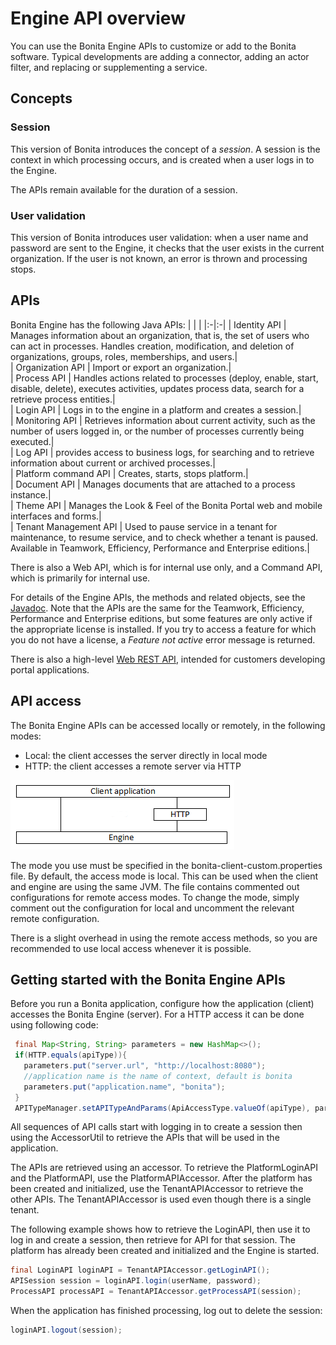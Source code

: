 # Engine API overview

You can use the Bonita Engine APIs to customize or add to the Bonita software. Typical developments are adding a connector, adding an actor filter, and replacing or supplementing a service.

## Concepts

### Session

This version of Bonita introduces the concept of a _session_. A session is the context in which processing occurs, and is created when a user logs in to the Engine. 

The APIs remain available for the duration of a session. 

### User validation

This version of Bonita introduces user validation: when a user name and password are sent to the Engine, it checks that the user exists in the current organization. If the user is not known, an error is thrown and processing stops.

## APIs

Bonita Engine has the following Java APIs:
| | |
|:-|:-|
| Identity API | Manages information about an organization, that is, the set of users who can act in processes. Handles creation, modification, and deletion of organizations, groups, roles, memberships, and users.|  
| Organization API | Import or export an organization.|  
| Process API | Handles actions related to processes (deploy, enable, start, disable, delete), executes activities, updates process data, search for a retrieve process entities.|  
| Login API | Logs in to the engine in a platform and creates a session.|  
| Monitoring API | Retrieves information about current activity, such as the number of users logged in, or the number of processes currently being executed.|  
| Log API | provides access to business logs, for searching and to retrieve information about current or archived processes.|  
| Platform command API | Creates, starts, stops platform.|  
| Document API | Manages documents that are attached to a process instance.|  
| Theme API | Manages the Look & Feel of the Bonita Portal web and mobile interfaces and forms.|  
| Tenant Management API | Used to pause service in a tenant for maintenance, to resume service, and to check whether a tenant is paused. Available in Teamwork, Efficiency, Performance and Enterprise editions.|  

There is also a Web API, which is for internal use only, and a Command API,
which is primarily for internal use.

For details of the Engine APIs, the methods and related objects, see the 
[Javadoc](http://documentation.bonitasoft.com/javadoc/api/${varVersion}/index.html). 
Note that the APIs are the same for the Teamwork, Efficiency, Performance and Enterprise editions, but some features are only active if the appropriate license is installed. 
If you try to access a feature for which you do not have a license, a _Feature not active_ error message is returned.

There is also a high-level [Web REST API](rest-api-overview.md), intended for customers developing portal applications.

## API access

The Bonita Engine APIs can be accessed locally or remotely, in the following modes:

* Local: the client accesses the server directly in local mode
* HTTP: the client accesses a remote server via HTTP

![Diagram of API access options](images/images-6_0/dev_overview_api_access.png)

The mode you use must be specified in the bonita-client-custom.properties file. By default, the access mode is local. This can be used when the client and engine are using the same JVM. The file contains commented out configurations for remote access modes. To change the mode, simply comment out the configuration for local and uncomment the relevant remote configuration.

There is a slight overhead in using the remote access methods, so you are recommended to use local access whenever it is possible.

<a id="getting-started-engine-apis"/>

## Getting started with the Bonita Engine APIs

Before you run a Bonita application, configure how the application (client) accesses the Bonita Engine (server). For a HTTP access it can be done using following code:

```java
 final Map<String, String> parameters = new HashMap<>();
 if(HTTP.equals(apiType)){
   parameters.put("server.url", "http://localhost:8080");
   //application name is the name of context, default is bonita
   parameters.put("application.name", "bonita");
 }
 APITypeManager.setAPITypeAndParams(ApiAccessType.valueOf(apiType), parameters);
```

All sequences of API calls start with logging in to create a session then using the AccessorUtil to retrieve the APIs that will be used in the application.

The APIs are retrieved using an accessor. To retrieve the PlatformLoginAPI and the PlatformAPI, use the PlatformAPIAccessor. 
After the platform has been created and initialized, use the TenantAPIAccessor to retrieve the other APIs. The TenantAPIAccessor is used even though there is a single tenant.

The following example shows how to retrieve the LoginAPI, then use it to log in and create a session, then retrieve for API for that session. 
The platform has already been created and initialized and the Engine is started.
```java
final LoginAPI loginAPI = TenantAPIAccessor.getLoginAPI();
APISession session = loginAPI.login(userName, password);
ProcessAPI processAPI = TenantAPIAccessor.getProcessAPI(session);
```

When the application has finished processing, log out to delete the session:
```java
loginAPI.logout(session);
```
